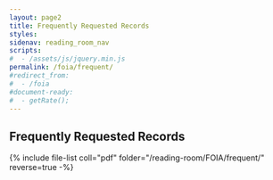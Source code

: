 ```yaml
---
layout: page2
title: Frequently Requested Records
styles:
sidenav: reading_room_nav
scripts:
#  - /assets/js/jquery.min.js
permalink: /foia/frequent/
#redirect_from:
#  - /foia
#document-ready:
#  - getRate();
---
```


## Frequently Requested Records

{% include file-list coll="pdf" folder="/reading-room/FOIA/frequent/" reverse=true -%}

<!-- CONTENT END -->
